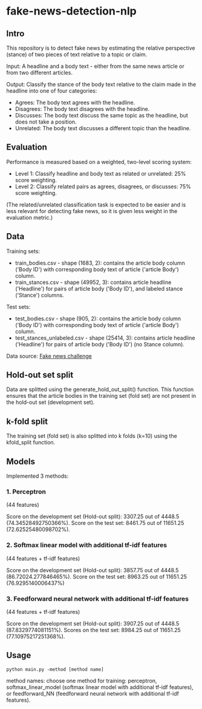 # fake-news-detection-nlp

## Intro
This repository is to detect fake news by estimating the relative perspective (stance) of two pieces of text relative to a topic or claim.

Input:
A headline and a body text - either from the same news article or from two different articles.

Output:
Classify the stance of the body text relative to the claim made in the headline into one of four categories:
- Agrees: The body text agrees with the headline.
- Disagrees: The body text disagrees with the headline.
- Discusses: The body text discuss the same topic as the headline, but does not take a position.
- Unrelated: The body text discusses a different topic than the headline.

## Evaluation
Performance is measured based on a weighted, two-level scoring system:

- Level 1: Classify headline and body text as related or unrelated: 25% score weighting.
- Level 2: Classify related pairs as agrees, disagrees, or discusses: 75% score weighting.

(The related/unrelated classification task is expected to be easier and is less relevant for detecting fake news, so it is given less weight in the evaluation metric.)

## Data

Training sets: 
- train_bodies.csv - shape (1683, 2): contains the article body column ('Body ID') with corresponding body text of article ('article Body') column.  
- train_stances.csv - shape (49952, 3): contains article headline ('Headline') for pairs of article body ('Body ID'), and labeled stance ('Stance') columns.

Test sets:
- test_bodies.csv - shape (905, 2): contains the article body column ('Body ID') with corresponding body text of article ('article Body') column.  
- test_stances_unlabeled.csv - shape (25414, 3): contains article headline ('Headline') for pairs of article body ('Body ID') (no Stance column).

Data source: [Fake news challenge](http://www.fakenewschallenge.org/)

## Hold-out set split
Data are splitted using the generate_hold_out_split() function. This function ensures that the article bodies in the training set (fold set) are not present in the hold-out set (development set). 

## k-fold split
The training set (fold set) is also splitted into k folds (k=10) using the kfold_split function. 

## Models

Implemented 3 methods:

### 1. Perceptron
(44 features)

Score on the development set (Hold-out split): 3307.25 out of 4448.5 (74.34528492750366%).
Score on the test set: 8461.75 out of 11651.25 (72.62525480098702%).


### 2. Softmax linear model with additional tf-idf features
(44 features + tf-idf features)

Score on the development set (Hold-out split): 3857.75 out of 4448.5 (86.72024.277846465%).
Score on the test set: 8963.25 out of 11651.25 (76.9295140006437%)


###  3. Feedforward neural network with additional tf-idf features
(44 features + tf-idf features)

Score on the development set (Hold-out split): 3907.25 out of 4448.5 (87.8329774081151%).
Scores on the test set: 8984.25 out of 11651.25	(77.10975217251368%).

## Usage

```
python main.py -method [method name]
```
method names: choose one method for training: perceptron, softmax_linear_model (softmax linear model with additional tf-idf features), or feedforward_NN (feedforward neural network with additional tf-idf features).





















